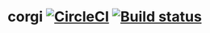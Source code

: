 # corgi [![CircleCI](https://circleci.com/gh/Frederick-S/corgi.svg?style=shield)](https://circleci.com/gh/Frederick-S/corgi) [![Build status](https://ci.appveyor.com/api/projects/status/396ql9h7g2fb3g2u/branch/master?svg=true)](https://ci.appveyor.com/project/Frederick-S/corgi/branch/master)
